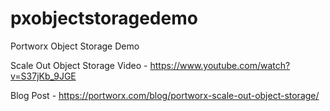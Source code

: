 # pxobjectstoragedemo
Portworx Object Storage Demo

Scale Out Object Storage Video - https://www.youtube.com/watch?v=S37jKb_9JGE

Blog Post - https://portworx.com/blog/portworx-scale-out-object-storage/
